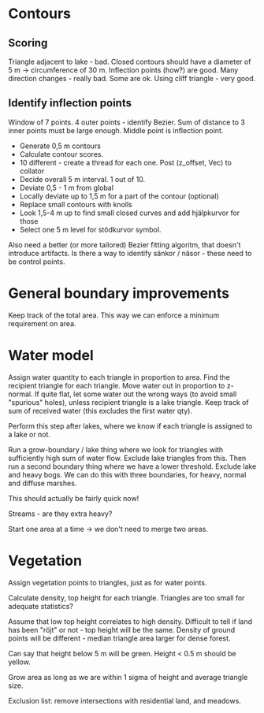 # Contours
## Scoring
Triangle adjacent to lake - bad. 
Closed contours should have a diameter of 5 m -> circumference of 30 m. 
Inflection points (how?) are good.
Many direction changes - really bad. Some are ok.
Using cliff triangle - very good.

## Identify inflection points
Window of 7 points. 
4 outer points - identify Bezier.
Sum of distance to 3 inner points must be large enough. 
Middle point is inflection point. 


- Generate 0,5 m contours
- Calculate contour scores.
- 10 different - create a thread for each one. Post (z_offset, Vec<Contour>) to collator
- Decide overall 5 m interval. 1 out of 10.
- Deviate 0,5 - 1 m from global
- Locally deviate up to 1,5 m for a part of the contour (optional)
- Replace small contours with knolls
- Look 1,5-4 m up to find small closed curves and add hjälpkurvor for those
- Select one 5 m level for stödkurvor symbol.

Also need a better (or more tailored) Bezier fitting algoritm, that doesn't introduce artifacts. Is there a way to identify sänkor / näsor - these need to be control points.

# General boundary improvements

Keep track of the total area. This way we can enforce a minimum requirement on area.

# Water model

Assign water quantity to each triangle in proportion to area.
Find the recipient triangle for each triangle.
Move water out in proportion to z-normal.
If quite flat, let some water out the wrong ways (to avoid small "spurious" holes), unless recipient triangle is a 
lake triangle.
Keep track of sum of received water (this excludes the first water qty).

Perform this step after lakes, where we know if each triangle is assigned to a lake or not.

Run a grow-boundary / lake thing where we look for triangles with sufficiently high sum of water flow. Exclude lake triangles from this.
Then run a second boundary thing where we have a lower threshold. Exclude lake and heavy bogs.
We can do this with three boundaries, for heavy, normal and diffuse marshes. 

This should actually be fairly quick now!

Streams - are they extra heavy? 

Start one area at a time -> we don't need to merge two areas.

# Vegetation 

Assign vegetation points to triangles, just as for water points.

Calculate density, top height for each triangle. Triangles are too small for adequate statistics?

Assume that low top height correlates to high density. Difficult to tell if land has been "röjt" or not - top height will be the same. Density of ground points will be different - median triangle area larger for dense forest.

Can say that height below 5 m will be green. Height < 0.5 m should be yellow.

Grow area as long as we are within 1 sigma of height and average triangle size.




Exclusion list: remove intersections with residential land, and meadows.



